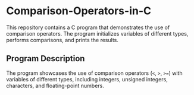 # Comparison-Operators-in-C

This repository contains a C program that demonstrates the use of comparison operators. The program initializes variables of different types, performs comparisons, and prints the results.

## Program Description

The program showcases the use of comparison operators (`<`, `>`, `>=`) with variables of different types, including integers, unsigned integers, characters, and floating-point numbers.
